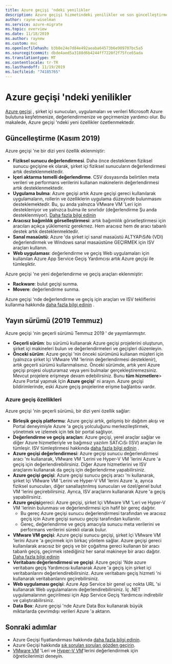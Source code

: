 ```yaml
---
title: Azure geçişi 'ndeki yenilikler
description: Azure geçişi hizmetindeki yenilikler ve son güncelleştirmeler hakkında bilgi edinin.
author: rayne-wiselman
ms.service: azure-migrate
ms.topic: overview
ms.date: 11/18/2019
ms.author: raynew
ms.custom: mvc
ms.openlocfilehash: b3b8e24e7d84e492aeaba64573b6e909707bc5a5
ms.sourcegitcommit: dbde4aed5a3188d6b4244ff7220f2f75fce65ada
ms.translationtype: MT
ms.contentlocale: tr-TR
ms.lasthandoff: 11/19/2019
ms.locfileid: "74185765"
---
```

# <a name="whats-new-in-azure-migrate"></a>Azure geçişi 'ndeki yenilikler

[Azure geçişi](migrate-services-overview.md) , şirket içi sunucuları, uygulamaları ve verileri Microsoft Azure bulutuna keşfetmenize, değerlendirmenize ve geçirmenize yardımcı olur. Bu makalede, Azure geçişi 'ndeki yeni özellikler özetlenmektedir.



## <a name="update-november-2019"></a>Güncelleştirme (Kasım 2019)

Azure geçişi 'ne bir dizi yeni özellik eklenmiştir:

- **Fiziksel sunucu değerlendirmesi**. Daha önce desteklenen fiziksel sunucu geçişine ek olarak, şirket içi fiziksel sunucuların değerlendirmesi artık desteklenmektedir.
- **Içeri aktarma temelli değerlendirme**. CSV dosyasında belirtilen meta verileri ve performans verilerini kullanan makinelerin değerlendirmesi artık desteklenmektedir.
- **Uygulama bulma**: Azure geçişi artık Azure geçişi gereci kullanılarak uygulamaların, rollerin ve özelliklerin uygulama düzeyinde bulunmasını desteklemektedir. Bu, şu anda yalnızca VMware VM 'Leri için destekleniyor ve yalnızca bulma ile sınırlıdır (değerlendirme Şu anda desteklenmiyor). [Daha fazla bilgi edinin](how-to-discover-applications.md)
- **Aracısız bağımlılık görselleştirmesi**: artık bağımlılık görselleştirmesi için aracıları açıkça yüklemeniz gerekmez. Hem aracısız hem de aracı tabanlı destek artık desteklenmektedir.
- **Sanal masaüstü**: Azure 'da şirket içi sanal masaüstü ALTYAPıSıNı (VDI) değerlendirmek ve Windows sanal masaüstüne GEÇIRMEK için ISV araçları kullanın.
- **Web uygulaması**: değerlendirme ve geçiş Web uygulamaları için kullanılan Azure App Service Geçiş Yardımcısı artık Azure geçişi ile tümleşiktir.

Azure geçişi 'ne yeni değerlendirme ve geçiş araçları eklenmiştir:

- **Rackware**: bulut geçişi sunma.
- **Movere**: değerlendirme sunma.

Azure geçişi 'nde değerlendirme ve geçiş için araçları ve ISV tekliflerini kullanma hakkında [daha fazla bilgi edinin](migrate-services-overview.md) .

## <a name="release-version-july-2019"></a>Yayın sürümü (2019 Temmuz)

Azure geçişi 'nin geçerli sürümü Temmuz 2019 ' de yayımlanmıştır.

- **Geçerli sürüm**: bu sürümü kullanarak Azure geçişi projelerini oluşturun, şirket içi makineleri bulun ve değerlendirmeleri ve geçişleri düzenleyin.
- **Önceki sürüm**: Azure geçişi 'nin önceki sürümünü kullanan müşteri için (yalnızca şirket Içi VMware VM 'lerinin değerlendirmesi desteklenir), artık geçerli sürümü kullanmalısınız. Önceki sürümde, artık yeni Azure geçişi projesi oluşturamaz veya yeni bulmalar gerçekleştiremezsiniz. Mevcut projelere erişmeye devam edebilirsiniz. Bunu **tüm hizmetlere**> Azure Portal yapmak Için **Azure geçişi**' ni arayın. Azure geçişi bildirimlerinde, eski Azure geçiş projelerine erişme bağlantısı vardır.


### <a name="azure-migrate-features"></a>Azure geçiş özellikleri

Azure geçişi 'nin geçerli sürümü, bir dizi yeni özellik sağlar:


- **Birleşik geçiş platformu**: Azure geçişi artık, gelişmiş bir dağıtım akışı ve Portal deneyimiyle Azure 'a geçiş yolculuğunu merkezileştirmek, yönetmek ve izlemek için tek bir portal sağlıyor.
- **Değerlendirme ve geçiş araçları**: Azure geçişi, yerel araçlar sağlar ve diğer Azure hizmetleriyle ve bağımsız yazılım SATıCıSı (ISV) araçları ile tümleşir. ISV tümleştirmesi hakkında [daha fazla bilgi edinin](migrate-services-overview.md#isv-integration) .
- **Azure geçişi değerlendirmesi**: Azure geçişi sunucu değerlendirmesi aracı 'nı kullanarak, VMware VM 'Lerini ve Hyper-V VM 'lerini Azure 'a geçiş için değerlendirebilirsiniz. Diğer Azure hizmetlerini ve ISV araçlarını kullanarak da geçiş için değerlendirme yapabilirsiniz.
- **Azure geçişi geçişi**: Azure geçişi sunucu geçiş aracı 'nı kullanarak, şirket Içi VMware VM 'Lerini ve Hyper-V VM 'lerini Azure 'a, ayrıca fiziksel sunucuları, diğer sanallaştırılmış sunucuları ve özel/genel bulut VM 'lerini geçirebilirsiniz. Ayrıca, ISV araçlarını kullanarak Azure 'a geçiş yapabilirsiniz.
- **Azure geçişi**gereci: Azure geçişi, şirket Içi VMware VM 'Leri ve Hyper-V VM 'lerinin bulunması ve değerlendirmesi için hafif bir gereç dağıtır.
    - Bu gereç Azure geçişi sunucu değerlendirmesi tarafından ve aracısız geçiş için Azure geçişi sunucu geçişi tarafından kullanılır.
    - Gereç, değerlendirme ve geçiş amacıyla sunucu meta verilerini ve performans verilerini sürekli olarak bulur.  
- **VMware VM geçişi**: Azure geçişi sunucu geçişi, şirket Içi VMware VM 'lerini Azure 'a geçirmek için birkaç yöntem sağlar.  Azure geçişi gereci kullanılarak aracısız bir geçiş ve bir çoğaltma gereci kullanan bir aracı tabanlı geçiş, geçirmek istediğiniz her sanal makineye bir aracı dağıtır. [Daha fazla bilgi edinin](server-migrate-overview.md)
 - **Veritabanı değerlendirmesi ve geçişi**: Azure geçişi 'Nde azure veritabanı geçiş Yardımcısı kullanarak Azure 'a geçiş için şirket içi veritabanlarını değerlendirebilirsiniz. Azure veritabanı geçiş hizmeti 'ni kullanarak veritabanlarını geçirebilirsiniz.
- **Web uygulaması geçişi**: Azure App Service bir genel uç nokta URL 'si kullanarak Web uygulamalarını değerlendirebilirsiniz. İç .NET uygulamalarının geçirilmesi için App Service Geçiş Yardımcısı indirebilir ve çalıştırabilirsiniz.
- **Data Box**: Azure geçişi 'nde Azure Data Box kullanarak büyük miktarlarda çevrimdışı verileri Azure 'a aktarın.


## <a name="next-steps"></a>Sonraki adımlar

- Azure Geçişi fiyatlandırması hakkında [daha fazla bilgi edinin](https://azure.microsoft.com/pricing/details/azure-migrate/).
- Azure Geçişi hakkında [sık sorulan soruları gözden geçirin](resources-faq.md).
- [VMware VM](tutorial-assess-vmware.md) 'Leri ve [Hyper-V VM](tutorial-assess-hyper-v.md)'lerini değerlendirmek için öğreticilerimizi deneyin.
